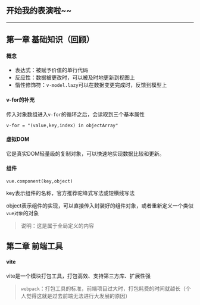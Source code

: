 ## 开始我的表演啦~~

---

## 第一章 基础知识（回顾）

#### 概念

- 表达式：被赋予价值的单行代码
- 反应性：数据被更改时，可以被及时地更新到视图上
- 惰性修饰符：`v-model.lazy`可以在数据变更完成时，反馈到模型上

#### v-for的补充

传入对象数组进入`v-for`的循环之后，会读取到三个基本属性

`v-for = "(value,key,index) in objectArray"`

#### 虚拟DOM

它是真实DOM轻量级的复制对象，可以快速地实现数据比较和更新。

#### 组件

`vue.component(key,object)`

key表示组件的名称，官方推荐驼峰式写法或短横线写法

object表示组件的实现，可以直接传入封装好的组件对象，或者重新定义一个类似`vue对象`的对象

> 说明：这是属于全局定义的内容



## 第二章 前端工具

#### vite

vite是一个模块打包工具，打包高效、支持第三方库、扩展性强

> `webpack`：打包工具的标准，前端项目过大时，打包耗费的时间就越长（个人觉得这就是过去前端无法进行大发展的原因）
